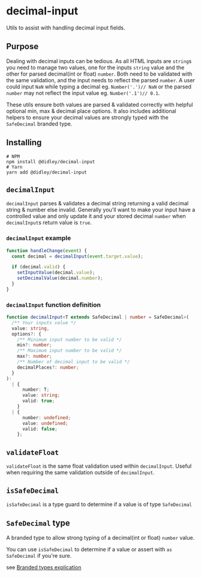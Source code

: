 # decimal-input

Utils to assist with handling decimal input fields.

## Purpose

Dealing with decimal inputs can be tedious. As all HTML inputs are `string`s you need to manage two values, one for the inputs `string` value and the other for parsed decimal(int or float) `number`. Both need to be validated with the same validation, and the input needs to reflect the parsed `number`. A user could input `NaN` while typing a decimal eg. `Number('.')// NaN` or the parsed `number` may not reflect the input value eg. `Number('.1')// 0.1`.

These utils ensure both values are parsed & validated correctly with helpful optional min, max & decimal place options. It also includes additional helpers to ensure your decimal values are strongly typed with the `SafeDecimal` branded type.

## Installing

```shell
# NPM
npm install @didley/decimal-input
# Yarn
yarn add @didley/decimal-input
```

## `decimalInput`

`decimalInput` parses & validates a decimal string returning a valid decimal string & number else invalid. Generally you'll want to make your input have a controlled value and only update it and your stored decimal `number` when `decimalInput`s return value is `true`.

### `decimalInput` example

```ts
function handleChange(event) {
  const decimal = decimalInput(event.target.value);

  if (decimal.valid) {
    setInputValue(decimal.value);
    setDecimalValue(decimal.number);
  }
}
```

### `decimalInput` function definition

```ts
function decimalInput<T extends SafeDecimal | number = SafeDecimal>(
  /** Your inputs value */
  value: string,
  options?: {
    /** Minimum input number to be valid */
    min?: number;
    /** Maximum input number to be valid */
    max?: number;
    /** Number of decimal input to be valid */
    decimalPlaces?: number;
  }
):
  | {
      number: T;
      value: string;
      valid: true;
    }
  | {
      number: undefined;
      value: undefined;
      valid: false;
    };
```

## `validateFloat`

`validateFloat` is the same float validation used within `decimalInput`. Useful when requiring the same validation outside of `decimalInput`.

## `isSafeDecimal`

`isSafeDecimal` is a type guard to determine if a value is of type `SafeDecimal`

## `SafeDecimal` type

A branded type to allow strong typing of a decimal(int or float) `number` value.

You can use `isSafeDecimal` to determine if a value or assert with `as SafeDecimal` if you're sure.

see [Branded types explication](https://egghead.io/blog/using-branded-types-in-typescript)
